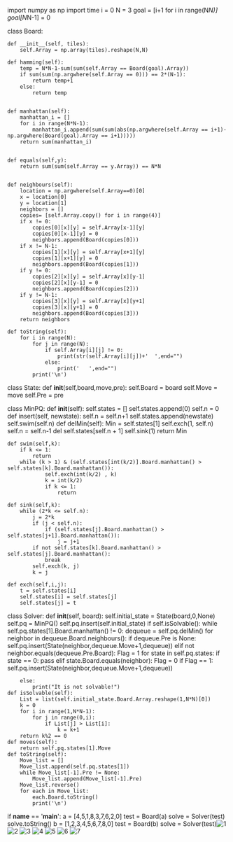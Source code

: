 import numpy as np
import time
i = 0
N = 3
goal = [i+1 for i in range(N*N)]
goal[N*N-1] = 0

class Board:

    def __init__(self, tiles):
        self.Array = np.array(tiles).reshape(N,N)        

    def hamming(self):
        temp = N*N-1-sum(sum(self.Array == Board(goal).Array))
        if sum(sum(np.argwhere(self.Array == 0))) == 2*(N-1):            
            return temp+1
        else:
            return temp


    def manhattan(self):
        manhattan_i = []
        for i in range(N*N-1):
            manhattan_i.append(sum(sum(abs(np.argwhere(self.Array == i+1)-np.argwhere(Board(goal).Array == i+1)))))
        return sum(manhattan_i) 


    def equals(self,y):
        return sum(sum(self.Array == y.Array)) == N*N


    def neighbours(self):
        location = np.argwhere(self.Array==0)[0]
        x = location[0]
        y = location[1]
        neighbors = []
        copies= [self.Array.copy() for i in range(4)]
        if x != 0:
            copies[0][x][y] = self.Array[x-1][y]
            copies[0][x-1][y] = 0
            neighbors.append(Board(copies[0]))
        if x != N-1:
            copies[1][x][y] = self.Array[x+1][y]
            copies[1][x+1][y] = 0
            neighbors.append(Board(copies[1]))
        if y != 0:
            copies[2][x][y] = self.Array[x][y-1]
            copies[2][x][y-1] = 0
            neighbors.append(Board(copies[2]))
        if y != N-1:
            copies[3][x][y] = self.Array[x][y+1]
            copies[3][x][y+1] = 0        
            neighbors.append(Board(copies[3]))
        return neighbors

    def toString(self):
        for i in range(N):
            for j in range(N):
                if self.Array[i][j] != 0:
                    print(str(self.Array[i][j])+'  ',end="")
                else:
                    print('   ',end="")
            print('\n')

class State:
    def __init__(self,board,move,pre):
        self.Board = board
        self.Move = move
        self.Pre = pre    
        
class MinPQ:
    def __init__(self):
        self.states = []
        self.states.append(0)
        self.n = 0
    def insert(self, newstate):
        self.n = self.n+1
        self.states.append(newstate)
        self.swim(self.n)
    def delMin(self):
        Min = self.states[1]
        self.exch(1, self.n)
        self.n = self.n-1
        del self.states[self.n + 1]
        self.sink(1)
        return Min
        
    def swim(self,k):
        if k <= 1:
            return
        while (k > 1) & (self.states[int(k/2)].Board.manhattan() > self.states[k].Board.manhattan()):
                self.exch(int(k/2) , k)
                k = int(k/2)
                if k <= 1:
                    return

    def sink(self,k):
        while (2*k <= self.n):
            j = 2*k
            if (j < self.n):
                if (self.states[j].Board.manhattan() > self.states[j+1].Board.manhattan()):
                    j = j+1
            if not self.states[k].Board.manhattan() > self.states[j].Board.manhattan():
                break
            self.exch(k, j)
            k = j
    
    def exch(self,i,j):
        t = self.states[i]
        self.states[i] = self.states[j]
        self.states[j] = t


class Solver:
    def __init__(self, board):
        self.initial_state = State(board,0,None)
        self.pq = MinPQ()
        self.pq.insert(self.initial_state)
        if self.isSolvable(): 
            while self.pq.states[1].Board.manhattan() != 0:
                dequeue = self.pq.delMin()
                for neighbor in dequeue.Board.neighbours():
                    if dequeue.Pre is None:
                        self.pq.insert(State(neighbor,dequeue.Move+1,dequeue))
                    elif not neighbor.equals(dequeue.Pre.Board):
                        Flag = 1
                        for state in self.pq.states:
                            if state == 0:
                                pass
                            elif state.Board.equals(neighbor):
                                Flag = 0
                        if Flag == 1:    
                            self.pq.insert(State(neighbor,dequeue.Move+1,dequeue))
                            
        else:
            print("It is not solvable!")
    def isSolvable(self):
        List = list(self.initial_state.Board.Array.reshape(1,N*N)[0])
        k = 0
        for i in range(1,N*N-1):
            for j in range(0,i):
                if List[j] > List[i]:
                    k = k+1
        return k%2 == 0
    def moves(self):
        return self.pq.states[1].Move
    def toString(self):
        Move_list = []
        Move_list.append(self.pq.states[1])
        while Move_list[-1].Pre != None:
            Move_list.append(Move_list[-1].Pre)
        Move_list.reverse()
        for each in Move_list:
            each.Board.toString()
            print('\n')

if __name__ == '__main__':
    a = [4,5,1,8,3,7,6,2,0]
    test = Board(a)
    solve = Solver(test)
    solve.toString()
    b = [1,2,3,4,5,6,7,8,0]
    test = Board(b)
    solve = Solver(test)![1](https://user-images.githubusercontent.com/93483043/139594416-ffc3bccd-fa04-45fd-900f-7b4d74c107c3.PNG)
![2](https://user-images.githubusercontent.com/93483043/139594417-2e112379-b533-49a4-b9b0-e4c39ca7e044.PNG)
![3](https://user-images.githubusercontent.com/93483043/139594418-fd609939-d19e-4ecf-ba4a-efb09099dd9d.PNG)
![4](https://user-images.githubusercontent.com/93483043/139594419-bbea77e2-7491-433a-bc6b-69189a5c28bf.PNG)
![5](https://user-images.githubusercontent.com/93483043/139594420-1ba3997e-6bb6-4536-8dbe-22aa6fbe70a1.PNG)
![6](https://user-images.githubusercontent.com/93483043/139594421-9a307fb7-7041-437e-893e-898e580b0192.PNG)
![7](https://user-images.githubusercontent.com/93483043/139594422-9d48c86c-4b11-4bcf-8750-25b05a8af38e.PNG)
